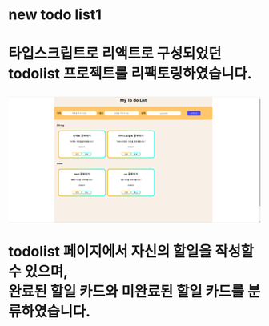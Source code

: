 <h1>new todo list1<h1>

타입스크립트로 리액트로 구성되었던 todolist 프로젝트를 리팩토링하였습니다.

![Alt text](image.png)


todolist 페이지에서 자신의 할일을 작성할 수 있으며,<br>
완료된 할일 카드와 미완료된 할일 카드를 분류하였습니다.
